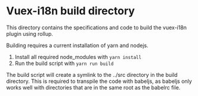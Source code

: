 # Vuex-i18n build directory

This directory contains the specifications and code to build the vuex-i18n 
plugin using rollup.

Building requires a current installation of yarn and nodejs.

1. Install all required node_modules with `yarn install`
2. Run the build script with `yarn run build`

The build script will create a symlink to the ../src directory in the build
directory. This is required to transpile the code with babeljs, as babeljs only
works well with directories that are in the same root as the babelrc file.